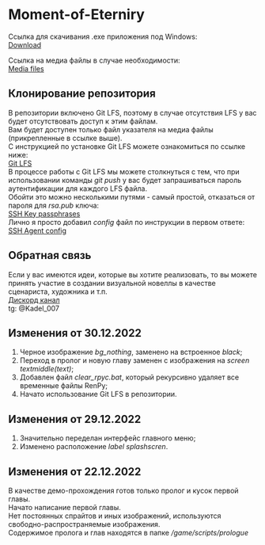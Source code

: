 # Moment-of-Eterniry

Ссылка для скачивания .exe приложения под Windows:  
[Download](https://disk.yandex.ru/d/YFG8g5Rx18JlzA)  

Ссылка на медиа файлы в случае необходимости:  
[Media files](https://disk.yandex.ru/d/rOes6f58jpRrWg)  

## Клонирование репозитория
В репозитории включено Git LFS, поэтому в случае отсутствия LFS у вас будет отсутствовать доступ к этим файлам.  
Вам будет доступен только файл указателя на медиа файлы (прикрепленные в ссылке выше).  
С инструкцией по установке Git LFS можете ознакомиться по ссылке ниже:  
[Git LFS](https://docs.github.com/ru/repositories/working-with-files/managing-large-files/installing-git-large-file-storage)  
В процессе работы с Git LFS мы можете столкнуться с тем, что при использовании команды *git push* у вас будет запрашиваться пароль аутентификации для каждого LFS файла.  
Обойти это можно несколькими путями - самый простой, отказаться от пароля для *rsa.pub* ключа:  
[SSH Key passphrases](https://docs.github.com/en/authentication/connecting-to-github-with-ssh/working-with-ssh-key-passphrases)  
Лично я просто добавил *config* файл по инструкции в первом ответе:   
[SSH Agent config](https://stackoverflow.com/questions/43371608/why-git-push-of-lfs-git-ask-password-3-times)  

## Обратная связь

Если у вас имеются идеи, которые вы хотите реализовать, то вы можете принять участие в создании визуальной новеллы в качестве сценариста, художника и т.п.  
[Дискорд канал](https://discord.gg/YbeeBtkxBA)  
tg: @Kadel_007  

## Изменения от 30.12.2022
1. Черное изображение *bg_nothing*, заменено на встроенное *black*;  
2. Переход в пролог и новую главу заменен с изображения на *screen textmiddle(text)*;  
3. Добавлен файл *clear_rpyc.bat*, который рекурсивно удаляет все временные файлы RenPy;  
4. Начато использование Git LFS в репозитории.  

## Изменения от 29.12.2022
1. Значительно переделан интерфейс главного меню;  
2. Изменено расположение *label splashscren*.  

## Изменения от 22.12.2022

В качестве демо-прохождения готов только пролог и кусок первой главы.  
Начато написание первой главы.  
Нет постоянных спрайтов и иных изображений, используются свободно-распространяемые изображения.  
Содержимое пролога и глав находятся в папке */game/scripts/prologue*
